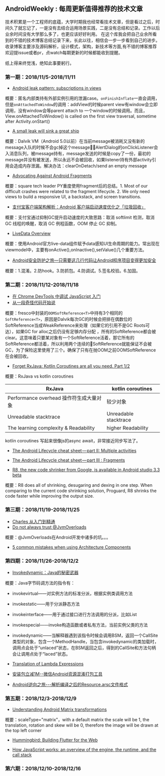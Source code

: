 AndroidWeekly : 每周更新值得推荐的技术文章
---

技术积累是一个工程师的底蕴，大学时期我也经常看技术文章，但是看过之后，时间久了就忘记了，一是没有去结合运用场景实践，二是没有总结和记录。工作以后业余时间没有大学那么多了，也更应该好好利用。
在这个库我会把自己业余所看到的不错的技术博客总结记录下来，长此以往，相信会一步一步看到自己的进步。收录博客主要涉及源码解析，设计模式，架构，新技术等方面,有不错的博客推荐欢迎提issue或者pr，点watch每期更新的时候都能收到提醒。

纸上得来终觉浅，绝知此事要躬行。

### 第一期：2018/11/5-2018/11/11

* [Android leak pattern: subscriptions in views](https://medium.com/square-corner-blog/android-leak-pattern-subscriptions-in-views-18f0860aa74c)

概要：匿名内部类持有外部实例引用的泄漏case。`onFinishInflate`一直会调用，但是`onAttachedToWindow`的调用：addView的时候parent view有window会立即调用，没有window会等parent attach to 一个window的时候调用。而且，View.onAttachedToWindow() is called on the first view traversal, sometime after Activity.onStart()
* [A small leak will sink a great ship](https://medium.com/square-corner-blog/a-small-leak-will-sink-a-great-ship-efbae00f9a0f)

概要：Dalvik VM（Android 5.0以前）在当前message被消耗又没有新的message入队的时候不会gc掉这个message，AlertDialog的onClickListener会入消息队列，被message持有，message发送的时候是copy了一份，最初的message并没有被发送，所以永远不会被回收，如果listener持有外部activity引用会造成内存泄漏。解决办法：clearOnDetach/send an empty message
*  [Advocating Against Android Fragments](https://medium.com/square-corner-blog/advocating-against-android-fragments-81fd0b462c97)

概要：square tech leader PY重度使用fragment后的总结。1. Most of our difficult crashes were related to the fragment lifecycle.
2. We only need views to build a responsive UI, a backstack, and screen transitions.
* [支付宝客户端架构解析：Android 客户端启动速度优化之「垃圾回收」](https://juejin.im/post/5be1077d518825171140dbfa)

概要：支付宝通过抑制GC提升启动速度的大致思路：取消 softlimit 检测，取消 GC 线程的唤醒，取消 GC 例程函数，OOM 停止 GC 抑制。
* [
LiveData Overview](https://developer.android.com/topic/libraries/architecture/livedata#java)

概要：使用Android官方live-data组件赋予data感知UI生命周期的能力。常出现在viewmodel中，主要有onActive(),onInactive(),setValue()几个重要方法。
* [Android安全防护之旅—只需要这几行代码让Android程序项目变得更加安全](http://www.520monkey.com/archives/1263)

概要：1.混淆。2.防hook。3.防抓包。4.防调试。5.签名校验。6.加固。

### 第二期：2018/11/12-2018/11/18

* [在 Chrome DevTools 中调试 JavaScript 入门](https://developers.google.com/web/tools/chrome-devtools/javascript/?hl=zh-cn)
* [从一段奇怪代码开始说](https://zhuanlan.zhihu.com/p/24720906)

概要：fresco中封装的`OOMSoftReference<T>`中持有3个相同的`SoftReference<T>`，原因是Dalvik每次GC的时候会把排在偶数位的SoftReference当成WeakReference来处理（如果它的引用不是GC Roots可达），如果GC for alloc之后仍没有足够内存分配 ，所有的SoftReference都会被clear。这意味着只要某对象有一个SoftReference活着，那它所有的SoftReference都活着，所以利用两个连续的SoftReference就能保证不会被GC，为了保险这里使用了三个。确保了只有在抛OOM之前OOMSoftReference在会被回收。
* [Forget RxJava: Kotlin Coroutines are all you need. Part 1/2](https://proandroiddev.com/forget-rxjava-kotlin-coroutines-are-all-you-need-part-1-2-4f62ecc4f99b)

概要：RxJava vs kotlin coroutines

| RxJava | kotlin coroutines |
| --- | --- |
| Performance overhead 操作符生成大量对象 | 较少对象 |
| Unreadable stacktrace | Unreadable stacktrace |
| The learning complexity & Readability | higher Readability |

kotlin coroutines 写起来很像js的async await，非常接近同步写法了。
* [The Android Lifecycle cheat sheet — part II: Multiple activities](https://medium.com/androiddevelopers/the-android-lifecycle-cheat-sheet-part-ii-multiple-activities-a411fd139f24)

* [The Android Lifecycle cheat sheet — part III : Fragments](https://medium.com/androiddevelopers/the-android-lifecycle-cheat-sheet-part-iii-fragments-afc87d4f37fd)

* [R8, the new code shrinker from Google, is available in Android studio 3.3 beta](https://android-developers.googleblog.com/2018/11/r8-new-code-shrinker-from-google-is.html)

概要：R8 does all of shrinking, desugaring and dexing in one step. When comparing to the current code shrinking solution, Proguard, R8 shrinks the code faster while improving the output size.

### 第三期：2018/11/19-2018/11/25

* [Charles 从入门到精通](https://blog.devtang.com/2015/11/14/charles-introduction/#%E6%A8%A1%E6%8B%9F%E6%85%A2%E9%80%9F%E7%BD%91%E7%BB%9C)
* [Do not always trust @JvmOverloads](https://medium.com/@mmlodawski/https-medium-com-mmlodawski-do-not-always-trust-jvmoverloads-5251f1ad2cfe)

概要：@JvmOverloads在Android开发中诸多的坑。。。
* [5 common mistakes when using Architecture Components](https://proandroiddev.com/5-common-mistakes-when-using-architecture-components-403e9899f4cb)

### 第四期：2018/11/26-2018/12/2

* [Invokedynamic：Java的秘密武器](https://zhuanlan.zhihu.com/p/28124632)

概要：Java字节码调方法的指令有：

* invokevirtual——对实例方法的标准分派，根据实例类调用方法
* invokestatic——用于分派静态方法
* invokeinterface——用于通过接口进行方法调用的分派，比如List
* invokespecial——invoke构造函数或者私有方法，当前实例父类的方法
* invokedynamic——当解释器遇到该指令时候会调用BSM，返回一个CallSite类型的对象，包含一个MethodHandle，当包含invokedynamic的类加载时，调用点会处于“unlaced”状态，在BSM返回之后，得到的CallSite和方法句柄会让调用点处于“laced”状态。

* [Translation of Lambda Expressions](http://cr.openjdk.java.net/~briangoetz/lambda/lambda-translation.html)

* [安装包立减1M--微信Android资源混淆打包工具](https://mp.weixin.qq.com/s?__biz=MzAwNDY1ODY2OQ==&mid=208135658&idx=1&sn=ac9bd6b4927e9e82f9fa14e396183a8f#rd)

* [Android逆向之旅---解析编译之后的Resource.arsc文件格式](https://blog.csdn.net/jiangwei0910410003/article/details/50628894)

### 第五期：2018/12/3-2018/12/9

* [Understanding Android Matrix transformations](https://medium.com/a-problem-like-maria/understanding-android-matrix-transformations-25e028f56dc7)

概要：scaleType="matrix"，with a default matrix the scale will be 1, the translation, rotation and skew will be 0, therefore the image will be drawn at the top left corner
* [Hummingbird: Building Flutter for the Web](https://medium.com/flutter-io/hummingbird-building-flutter-for-the-web-e687c2a023a8)

* [How JavaScript works: an overview of the engine, the runtime, and the call stack](https://blog.sessionstack.com/how-does-javascript-actually-work-part-1-b0bacc073cf)

### 第六期：2018/12/10-2018/12/16
